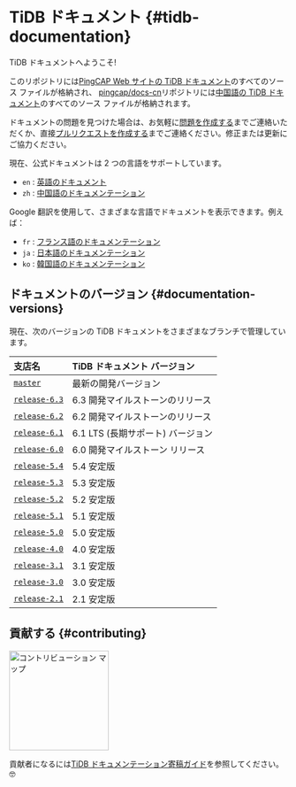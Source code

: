 # TiDB ドキュメント {#tidb-documentation}

TiDB ドキュメントへようこそ!

このリポジトリには[PingCAP Web サイトの TiDB ドキュメント](https://docs.pingcap.com/tidb/stable)のすべてのソース ファイルが格納され、 [pingcap/docs-cn](https://github.com/pingcap/docs-cn)リポジトリには[中国語の TiDB ドキュメント](https://docs.pingcap.com/zh/tidb/stable)のすべてのソース ファイルが格納されます。

ドキュメントの問題を見つけた場合は、お気軽に[問題を作成する](https://github.com/pingcap/docs/issues/new/choose)までご連絡いただくか、直接[プルリクエストを作成する](/CONTRIBUTING.md#how-to-contribute)までご連絡ください。修正または更新にご協力ください。

現在、公式ドキュメントは 2 つの言語をサポートしています。

-   `en` : [英語のドキュメント](https://docs.pingcap.com/tidb/stable)
-   `zh` : [中国語のドキュメンテーション](https://docs.pingcap.com/zh/tidb/stable)

Google 翻訳を使用して、さまざまな言語でドキュメントを表示できます。例えば：

-   `fr` : [フランス語のドキュメンテーション](https://translate.google.com/translate?hl=en&#x26;sl=en&#x26;tl=fr&#x26;u=https%3A%2F%2Fgithub.com%2Fpingcap%2Fdocs%2Fblob%2Fmaster%2FTOC.md)
-   `ja` : [日本語のドキュメンテーション](https://translate.google.com/translate?hl=en&#x26;sl=en&#x26;tl=ja&#x26;u=https%3A%2F%2Fgithub.com%2Fpingcap%2Fdocs%2Fblob%2Fmaster%2FTOC.md)
-   `ko` : [韓国語のドキュメンテーション](https://translate.google.com/translate?hl=en&#x26;sl=en&#x26;tl=ko&#x26;u=https%3A%2F%2Fgithub.com%2Fpingcap%2Fdocs%2Fblob%2Fmaster%2FTOC.md)

## ドキュメントのバージョン {#documentation-versions}

現在、次のバージョンの TiDB ドキュメントをさまざまなブランチで管理しています。

| 支店名                                                               | TiDB ドキュメント バージョン      |
| :---------------------------------------------------------------- | :--------------------- |
| [`master`](https://github.com/pingcap/docs/tree/master)           | 最新の開発バージョン             |
| [`release-6.3`](https://github.com/pingcap/docs/tree/release-6.3) | 6.3 開発マイルストーンのリリース     |
| [`release-6.2`](https://github.com/pingcap/docs/tree/release-6.2) | 6.2 開発マイルストーンのリリース     |
| [`release-6.1`](https://github.com/pingcap/docs/tree/release-6.1) | 6.1 LTS (長期サポート) バージョン |
| [`release-6.0`](https://github.com/pingcap/docs/tree/release-6.0) | 6.0 開発マイルストーン リリース     |
| [`release-5.4`](https://github.com/pingcap/docs/tree/release-5.4) | 5.4 安定版                |
| [`release-5.3`](https://github.com/pingcap/docs/tree/release-5.3) | 5.3 安定版                |
| [`release-5.2`](https://github.com/pingcap/docs/tree/release-5.2) | 5.2 安定版                |
| [`release-5.1`](https://github.com/pingcap/docs/tree/release-5.1) | 5.1 安定版                |
| [`release-5.0`](https://github.com/pingcap/docs/tree/release-5.0) | 5.0 安定版                |
| [`release-4.0`](https://github.com/pingcap/docs/tree/release-4.0) | 4.0 安定版                |
| [`release-3.1`](https://github.com/pingcap/docs/tree/release-3.1) | 3.1 安定版                |
| [`release-3.0`](https://github.com/pingcap/docs/tree/release-3.0) | 3.0 安定版                |
| [`release-2.1`](https://github.com/pingcap/docs/tree/release-2.1) | 2.1 安定版                |

## 貢献する {#contributing}

[<img src="media/contribution-map.png" alt="コントリビューション マップ" width="180">](https://github.com/pingcap/docs/blob/master/credits.md)

貢献者になるには[TiDB ドキュメンテーション寄稿ガイド](/CONTRIBUTING.md)を参照してください。 🤓
